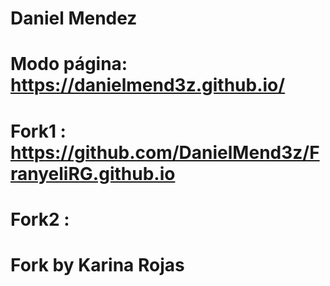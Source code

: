# Daniel Mendez
#
# Modo página: https://danielmend3z.github.io/

# Fork1 : https://github.com/DanielMend3z/FranyeliRG.github.io

# Fork2 : 

# Fork by Karina Rojas
